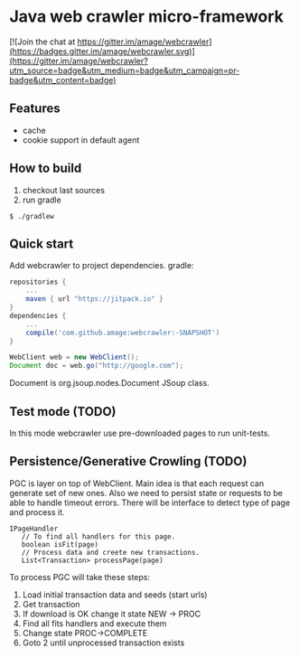 # Java web crawler micro-framework

[![Join the chat at https://gitter.im/amage/webcrawler](https://badges.gitter.im/amage/webcrawler.svg)](https://gitter.im/amage/webcrawler?utm_source=badge&utm_medium=badge&utm_campaign=pr-badge&utm_content=badge)

## Features

* cache
* cookie support in default agent

## How to build

1. checkout last sources
2. run gradle

```
$ ./gradlew
```

## Quick start
Add webcrawler to project dependencies.
gradle:
```groovy
repositories {
    ...
    maven { url "https://jitpack.io" }
}
dependencies {
    ...
    compile('com.github.amage:webcrawler:-SNAPSHOT')
}
```

```java
WebClient web = new WebClient();
Document doc = web.go("http://google.com");
```
Document is org.jsoup.nodes.Document JSoup class.

## Test mode (TODO)

In this mode webcrawler use pre-downloaded pages to run unit-tests.

## Persistence/Generative Crowling (TODO)

PGC is layer on top of WebClient. Main idea is that each request can generate set of new ones. Also we need to persist state or requests to be able to handle timeout errors.
There will be interface to detect type of page and process it.
```
IPageHandler
   // To find all handlers for this page.
   boolean isFit(page)
   // Process data and creete new transactions.
   List<Transaction> processPage(page)
```

To process PGC will take these steps:

1. Load initial transaction data and seeds (start urls)
2. Get transaction
3. If download is OK change it state NEW -> PROC
4. Find all fits handlers and execute them
5. Change state PROC->COMPLETE
6. Goto 2 until unprocessed transaction exists
   
